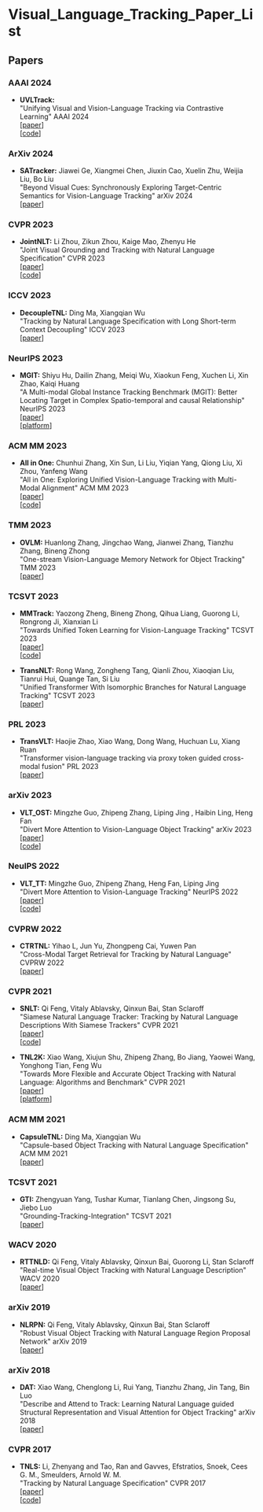 # Visual_Language_Tracking_Paper_List

## Papers

### AAAI 2024

- **UVLTrack:** <br>
  "Unifying Visual and Vision-Language Tracking via Contrastive Learning" AAAI 2024<br>
  [[paper](https://arxiv.org/pdf/2401.11228.pdf)] <br>
  [[code](https://github.com/OpenSpaceAI/UVLTrack)]


### ArXiv 2024

- **SATracker:** Jiawei Ge, Xiangmei Chen, Jiuxin Cao, Xuelin Zhu, Weijia Liu, Bo Liu<br>
  "Beyond Visual Cues: Synchronously Exploring Target-Centric Semantics for Vision-Language Tracking" arXiv 2024<br>
  [[paper](https://arxiv.org/pdf/2311.17085.pdf)]

  
### CVPR 2023

- **JointNLT:** Li Zhou, Zikun Zhou, Kaige Mao, Zhenyu He<br>
  "Joint Visual Grounding and Tracking with Natural Language Specification" CVPR 2023 <br>
  [[paper](https://arxiv.org/pdf/2303.12027.pdf)]<br>
  [[code](https://github.com/lizhou-cs/JointNLT)]


### ICCV 2023

- **DecoupleTNL:** Ding Ma, Xiangqian Wu<br>
  "Tracking by Natural Language Specification with Long Short-term Context Decoupling" ICCV 2023<br>
  [[paper](https://openaccess.thecvf.com/content/ICCV2023/papers/Ma_Tracking_by_Natural_Language_Specification_with_Long_Short-term_Context_Decoupling_ICCV_2023_paper.pdf)]


### NeurIPS 2023

- **MGIT:** Shiyu Hu, Dailin Zhang, Meiqi Wu, Xiaokun Feng, Xuchen Li, Xin Zhao, Kaiqi Huang<br>
  "A Multi-modal Global Instance Tracking Benchmark (MGIT): Better Locating Target in Complex Spatio-temporal and causal Relationship" NeurIPS 2023<br>
  [[paper](https://huuuuusy.github.io/files/MGIT.pdf)]<br>
  [[platform](http://videocube.aitestunion.com/)]


### ACM MM 2023

- **All in One:** Chunhui Zhang, Xin Sun, Li Liu, Yiqian Yang, Qiong Liu, Xi Zhou, Yanfeng Wang <br>
  "All in One: Exploring Unified Vision-Language Tracking with Multi-Modal Alignment"  ACM MM 2023<br>
  [[paper](https://arxiv.org/pdf/2307.03373.pdf)] <br>
  [[code](https://github.com/983632847/All-in-One)]


### TMM 2023 

- **OVLM:** Huanlong Zhang, Jingchao Wang, Jianwei Zhang, Tianzhu Zhang, Bineng Zhong <br>
  "One-stream Vision-Language Memory Network for Object Tracking" TMM 2023<br>
   [[paper](https://ieeexplore.ieee.org/abstract/document/10149530)]


### TCSVT 2023

- **MMTrack:** Yaozong Zheng, Bineng Zhong, Qihua Liang, Guorong Li, Rongrong Ji, Xianxian Li<br>
  "Towards Unified Token Learning for Vision-Language Tracking" TCSVT 2023<br>
  [[paper](https://ieeexplore.ieee.org/abstract/document/10208210)] <br>
  [[code](https://github.com/Azong-HQU/MMTrack)]

- **TransNLT:** Rong Wang, Zongheng Tang, Qianli Zhou, Xiaoqian Liu, Tianrui Hui, Quange Tan, Si Liu<br>
  "Unified Transformer With Isomorphic Branches for Natural Language Tracking" TCSVT 2023<br>
  [[paper](https://ieeexplore.ieee.org/document/10159158/)]


### PRL 2023 

- **TransVLT:** Haojie Zhao, Xiao Wang, Dong Wang, Huchuan Lu, Xiang Ruan<br>
  "Transformer vision-language tracking via proxy token guided cross-modal fusion" PRL 2023<br>
  [[paper](https://www.sciencedirect.com/science/article/pii/S0167865523000545?via%3Dihub)]


### arXiv 2023
- **VLT_OST:** Mingzhe Guo, Zhipeng Zhang, Liping Jing , Haibin Ling, Heng Fan<br>
  "Divert More Attention to Vision-Language Object Tracking" arXiv 2023<br>
  [[paper](https://arxiv.org/pdf/2307.10046.pdf)]<br>
  [[code](https://github.com/JudasDie/SOTS)]


### NeuIPS 2022 

- **VLT_TT:** Mingzhe Guo, Zhipeng Zhang, Heng Fan, Liping Jing<br>
  "Divert More Attention to Vision-Language Tracking" NeurIPS 2022<br>
  [[paper](https://arxiv.org/pdf/2207.01076.pdf)] <br>
  [[code](https://github.com/JudasDie/SOTS)]


### CVPRW 2022
- **CTRTNL:** Yihao L, Jun Yu, Zhongpeng Cai, Yuwen Pan<br>
  "Cross-Modal Target Retrieval for Tracking by Natural Language" CVPRW 2022<br>
  [[paper](https://openaccess.thecvf.com/content/CVPR2022W/ODRUM/papers/Li_Cross-Modal_Target_Retrieval_for_Tracking_by_Natural_Language_CVPRW_2022_paper.pdf)]


### CVPR 2021

- **SNLT:** Qi Feng, Vitaly Ablavsky, Qinxun Bai, Stan Sclaroff<br>
  "Siamese Natural Language Tracker: Tracking by Natural Language Descriptions With Siamese Trackers" CVPR 2021<br>
  [[paper](https://openaccess.thecvf.com/content/CVPR2021/papers/Feng_Siamese_Natural_Language_Tracker_Tracking_by_Natural_Language_Descriptions_With_CVPR_2021_paper.pdf)]<br>
  [[code](https://github.com/fredfung007/snlt)]
  
- **TNL2K:** Xiao Wang, Xiujun Shu, Zhipeng Zhang, Bo Jiang, Yaowei Wang, Yonghong Tian, Feng Wu<br>
  "Towards More Flexible and Accurate Object Tracking with Natural Language: Algorithms and Benchmark" CVPR 2021<br>
  [[paper](https://openaccess.thecvf.com/content/CVPR2021/papers/Wang_Towards_More_Flexible_and_Accurate_Object_Tracking_With_Natural_Language_CVPR_2021_paper.pdf)]<br>
  [[platform](https://sites.google.com/view/langtrackbenchmark/)]


### ACM MM 2021

- **CapsuleTNL:** Ding Ma, Xiangqian Wu<br>
  "Capsule-based Object Tracking with Natural Language Specification" ACM MM 2021<br>
  [[paper](https://dl.acm.org/doi/abs/10.1145/3474085.3475349)] 


### TCSVT 2021

- **GTI:** Zhengyuan Yang, Tushar Kumar, Tianlang Chen, Jingsong Su, Jiebo Luo<br>
  "Grounding-Tracking-Integration" TCSVT 2021<br>
  [[paper](https://ieeexplore.ieee.org/abstract/document/9261416/)]


### WACV 2020
- **RTTNLD:** Qi Feng, Vitaly Ablavsky, Qinxun Bai, Guorong Li, Stan Sclaroff<br>
  "Real-time Visual Object Tracking with Natural Language Description" WACV 2020<br>
  [[paper](https://arxiv.org/pdf/1907.11751.pdf)]


### arXiv 2019
- **NLRPN:** Qi Feng, Vitaly Ablavsky, Qinxun Bai, Stan Sclaroff<br>
  "Robust Visual Object Tracking with Natural Language Region Proposal Network" arXiv 2019<br>
  [[paper](https://arxiv.org/pdf/1912.02048v1.pdf)]


### arXiv 2018
- **DAT:** Xiao Wang, Chenglong Li, Rui Yang, Tianzhu Zhang, Jin Tang, Bin Luo<br>
  "Describe and Attend to Track: Learning Natural Language guided Structural Representation and Visual Attention for Object Tracking" arXiv 2018<br>
  [[paper](https://arxiv.org/pdf/1811.10014.pdf)]


### CVPR 2017

- **TNLS:** Li, Zhenyang and Tao, Ran and Gavves, Efstratios, Snoek, Cees G. M., Smeulders, Arnold W. M.<br>
  "Tracking by Natural Language Specification" CVPR 2017<br>
  [[paper](http://openaccess.thecvf.com/content_cvpr_2017/papers/Li_Tracking_by_Natural_CVPR_2017_paper.pdf)] <br>
  [[code](https://github.com/zhenyangli/lang-tracker)]
